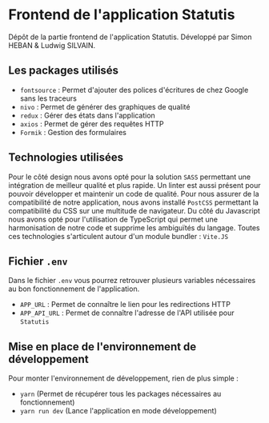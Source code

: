 # Frontend de l'application Statutis

Dépôt de la partie frontend de l'application Statutis. Développé par Simon HEBAN & Ludwig SILVAIN.

## Les packages utilisés

- `fontsource` : Permet d'ajouter des polices d'écritures de chez Google sans les traceurs
- `nivo` : Permet de générer des graphiques de qualité
- `redux` : Gérer des états dans l'application
- `axios` : Permet de gérer des requêtes HTTP
- `Formik` : Gestion des formulaires
 
## Technologies utilisées

Pour le côté design nous avons opté pour la solution `SASS` permettant une intégration de meilleur qualité et plus rapide. Un linter est aussi présent pour pouvoir développer et maintenir un code de qualité.
Pour nous assurer de la compatibilité de notre application, nous avons installé `PostCSS` permettant la compatibilité du CSS sur une multitude de navigateur.
Du côté du Javascript nous avons opté pour l'utilisation de TypeScript qui permet une harmonisation de notre code et supprime les ambiguïtés du langage.
Toutes ces technologies s'articulent autour d'un module bundler : `Vite.JS` 

## Fichier `.env`

Dans le fichier `.env` vous pourrez retrouver plusieurs variables nécessaires au bon fonctionnement de l'application.

- `APP_URL` : Permet de connaître le lien pour les redirections HTTP
- `APP_API_URL` : Permet de connaître l'adresse de l'API utilisée pour `Statutis`


## Mise en place de l'environnement de développement

Pour monter l'environnement de développement, rien de plus simple : 

- `yarn` (Permet de récupérer tous les packages nécessaires au fonctionnement)
- `yarn run dev` (Lance l'application en mode développement)
